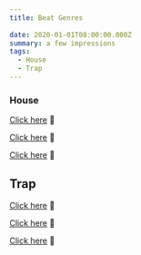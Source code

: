 ```yaml
---
title: Beat Genres
  
date: 2020-01-01T08:00:00.000Z
summary: a few impressions
tags:
  - House
  - Trap
---
```


### House


[Click here](https://soundcloud.com/qi-studio/beat-mix-by-me) 📀

[Click here](https://soundcloud.com/qi-studio/house-beat-by-me) 📀

[Click here](https://soundcloud.com/qi-studio/radio-120bpm-bminor) 📀



## Trap


[Click here](https://soundcloud.com/qi-studio/mc-yung-style) 📀

[Click here](https://soundcloud.com/qi-studio/master) 📀

[Click here](https://soundcloud.com/qi-studio/beat-songwriting) 📀




